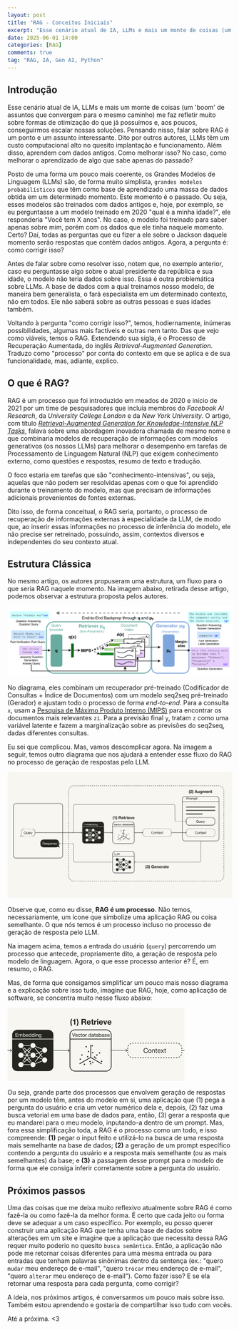 ```yaml
---
layout: post
title: "RAG - Conceitos Iniciais"
excerpt: "Esse cenário atual de IA, LLMs e mais um monte de coisas (um 'boom' de assuntos que convergem para o mesmo caminho) me faz refletir muito sobre formas de otimização do que já possuímos e, aos poucos, conseguirmos escalar nossas soluções. Pensando nisso, falar sobre RAG é um ponto e um assunto interessante. Dito por outros autores, LLMs têm um custo computacional alto no quesito implantação e funcionamento. Além disso, aprendem com dados antigos. Como melhorar isso? No caso, como melhorar o aprendizado de algo que sabe apenas do passado?"
date: 2025-06-01 14:00
categories: [RAG]
comments: true
tag: "RAG, IA, Gen AI, Python"
---
```


## Introdução
Esse cenário atual de IA, LLMs e mais um monte de coisas (um 'boom' de assuntos que convergem para o mesmo caminho) me faz refletir muito sobre formas de otimização do que já possuímos e, aos poucos, conseguirmos escalar nossas soluções. Pensando nisso, falar sobre RAG é um ponto e um assunto interessante. Dito por outros autores, LLMs têm um custo computacional alto no quesito implantação e funcionamento. Além disso, aprendem com dados antigos. Como melhorar isso? No caso, como melhorar o aprendizado de algo que sabe apenas do passado?

Posto de uma forma um pouco mais coerente, os Grandes Modelos de Linguagem (LLMs) são, de forma muito simplista, `grandes modelos probabilísticos` que têm como base de aprendizado uma massa de dados obtida em um determinado momento. Este momento é o passado. Ou seja, esses modelos são treinados com dados antigos e, hoje, por exemplo, se eu perguntasse a um modelo treinado em 2020 "qual é a minha idade?", ele responderia "Você tem X anos". No caso, o modelo foi treinado para saber apenas sobre mim, porém com os dados que ele tinha naquele momento. Certo? Daí, todas as perguntas que eu fizer a ele sobre o Jackson daquele momento serão respostas que contêm dados antigos. Agora, a pergunta é: como corrigir isso?

Antes de falar sobre como resolver isso, notem que, no exemplo anterior, caso eu perguntasse algo sobre o atual presidente da república e sua idade, o modelo não teria dados sobre isso. Essa é outra problemática sobre LLMs. A base de dados com a qual treinamos nosso modelo, de maneira bem generalista, o fará especialista em um determinado contexto, não em todos. Ele não saberá sobre as outras pessoas e suas idades também.

Voltando à pergunta "como corrigir isso?", temos, hodiernamente, inúmeras possibilidades, algumas mais factíveis e outras nem tanto. Das que vejo como viáveis, temos o RAG. Extendendo sua sigla, é o Processo de Recuperação Aumentada, do inglês _Retrieval-Augmented Generation_. Traduzo como "processo" por conta do contexto em que se aplica e de sua funcionalidade, mas, adiante, explico.

## O que é RAG?
RAG é um processo que foi introduzido em meados de 2020 e início de 2021 por um time de pesquisadores que incluía membros do _Facebook AI Research_, da _University College London_ e da _New York University_. O artigo, com título <a href="https://arxiv.org/pdf/2005.11401" target="_blank">_Retrieval-Augmented Generation for Knowledge-Intensive NLP Tasks_</a>, falava sobre uma abordagem inovadora chamada de mesmo nome e que combinaria modelos de recuperação de informações com modelos generativos (os nossos LLMs) para melhorar o desempenho em tarefas de Processamento de Linguagem Natural (NLP) que exigem conhecimento externo, como questões e respostas, resumo de texto e tradução.

O foco estaria em tarefas que são "conhecimento-intensivas", ou seja, aquelas que não podem ser resolvidas apenas com o que foi aprendido durante o treinamento do modelo, mas que precisam de informações adicionais provenientes de fontes externas.

Dito isso, de forma conceitual, o RAG seria, portanto, o processo de recuperação de informações externas à especialidade da LLM, de modo que, ao inserir essas informações no processo de inferência do modelo, ele não precise ser retreinado, possuindo, assim, contextos diversos e independentes do seu contexto atual.

## Estrutura Clássica
No mesmo artigo, os autores propuseram uma estrutura, um fluxo para o que seria RAG naquele momento. Na imagem abaixo, retirada desse artigo, podemos observar a estrutura proposta pelos autores.

![](/img/rag/rag_meta_ai.png)

No diagrama, eles combinam um recuperador pré-treinado (Codificador de Consultas + Índice de Documentos) com um modelo seq2seq pré-treinado (Gerador) e ajustam todo o processo de forma _end-to-end_. Para a consulta `x`, usam a <a href="https://en.wikipedia.org/wiki/Maximum_inner-product_search" target="_blank">Pesquisa de Máximo Produto Interno (MIPS)</a> para encontrar os documentos mais relevantes `zi`. Para a previsão final `y`, tratam `z` como uma variável latente e fazem a marginalização sobre as previsões do seq2seq, dadas diferentes consultas.

Eu sei que complicou. Mas, vamos descomplicar agora. Na imagem a seguir, temos outro diagrama que nos ajudará a entender esse fluxo do RAG no processo de geração de respostas pelo LLM.

![](/img/rag/rag_fluxo_02.png)

Observe que, como eu disse, **RAG é um processo**. Não temos, necessariamente, um ícone que simbolize uma aplicação RAG ou coisa semelhante. O que nós temos é um processo incluso no processo de geração de resposta pelo LLM.

Na imagem acima, temos a entrada do usuário (`query`) percorrendo um processo que antecede, propriamente dito, a geração de resposta pelo modelo de linguagem. Agora, o que esse processo anterior é? É, em resumo, o RAG.

Mas, de forma que consigamos simplificar um pouco mais nosso diagrama e a explicação sobre isso tudo, imagine que RAG, hoje, como aplicação de software, se concentra muito nesse fluxo abaixo:

![](/img/rag/rag_fluxo_03.png)

Ou seja, grande parte dos processos que envolvem geração de respostas por um modelo têm, antes do modelo em si, uma aplicação que (1) pega a pergunta do usuário e cria um vetor numérico dela e, depois, (2) faz uma busca vetorial em uma base de dados para, então, (3) gerar a resposta que eu mandarei para o meu modelo, inputando-a dentro de um prompt. Mas, fora essa simplificação toda, a RAG é o processo como um todo, e isso compreende: **(1)** pegar o input feito e utilizá-lo na busca de uma resposta mais semelhante na base de dados; **(2)** a geração de um prompt específico contendo a pergunta do usuário e a resposta mais semelhante (ou as mais semelhantes) da base; e **(3)** a passagem desse prompt para o modelo de forma que ele consiga inferir corretamente sobre a pergunta do usuário.

## Próximos passos
Uma das coisas que me deixa muito reflexivo atualmente sobre RAG é como fazê-la ou como fazê-la da melhor forma. É certo que cada jeito ou forma deve se adequar a um caso específico. Por exemplo, eu posso querer construir uma aplicação RAG que tenha uma base de dados sobre alterações em um site e imagine que a aplicação que necessita dessa RAG requer muito poderio no quesito `busca semântica`. Então, a aplicação não pode me retornar coisas diferentes para uma mesma entrada ou para entradas que tenham palavras sinônimas dentro da sentença (ex.: "quero `mudar` meu endereço de e-mail", "quero `trocar` meu endereço de e-mail", "quero `alterar` meu endereço de e-mail"). Como fazer isso? E se ela retornar uma resposta para cada pergunta, como corrigir?

A ideia, nos próximos artigos, é conversarmos um pouco mais sobre isso. Também estou aprendendo e gostaria de compartilhar isso tudo com vocês.

Até a próxima. <3
